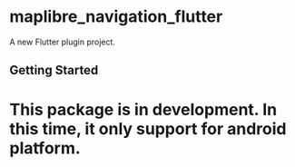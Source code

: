 # maplibre_navigation_flutter

A new Flutter plugin project.

## Getting Started

# This package is in development. In this time, it only support for android platform.